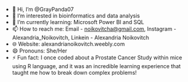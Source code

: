 - 👋 Hi, I’m @GrayPanda07
- 👀 I’m interested in bioinformatics and data analysis
- 🌱 I’m currently learning: Microsoft Power BI and SQL
- 📫 How to reach me: Email - noikovitcha@gmail.com, Instagram - Alexandria_Noikovitch, Linkein - Alexandria Noikovitch
- 🌐 Website: alexandrianoikovitch.weebly.com
- 😄 Pronouns: She/Her
- ⚡ Fun fact: I once coded about a Prostate Cancer Study within mice using R language, and it was an incredible learning experience that taught me how to break down complex problems!

<!---
GrayPanda07/GrayPanda07 is a ✨ special ✨ repository because its `README.md` (this file) appears on your GitHub profile.
You can click the Preview link to take a look at your changes.
--->
